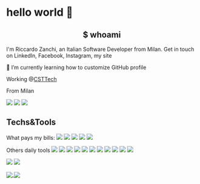 # hello world 👋

<h2 align="center"> $ whoami</h2>

I'm Riccardo Zanchi, an Italian Software Developer from Milan. Get in touch on LinkedIn, Facebook, Instagram, my site

🌱 I’m currently learning how to customize GitHub profile

Working @<a href="https://www.csttech.it/">CSTTech</a>


From Milan


<img src="https://img.shields.io/badge/-linkedin-informational?style=for-thebadge&logo=linkedin" />
<img src="https://img.shields.io/badge/-facebook-informational?style=for-thebadge&logo=facebook&logoColor=white&color=3b5998" />
<img src="https://img.shields.io/badge/-instagram-informational?style=for-thebadge&logo=instagram&logoColor=white&color=C13584" />

## Techs&Tools

What pays my bills: 
![](https://img.shields.io/badge/Code-Java-9cf?style=plastic&logo=Java&logoColor=white)
![](https://img.shields.io/badge/-Bash-success?style=plastic&logo=gnu%20bash&logoColor=white)
![](https://img.shields.io/badge/-git-success?style=plastic&logo=git&logoColor=white)
![](https://img.shields.io/badge/OS-Win10-informational?style=plastic&logo=microsoft)
![](https://img.shields.io/badge/Editor-IntelliJ%20IDEA-blueviolet?style=plastic&logo=IntelliJ%20IDEA)

Others daily tools
![](https://img.shields.io/badge/Editor-VSCode-blueviolet?style=plastic&logo=visual%20studio%20code)
![](https://img.shields.io/badge/Code-JavaScript-9cf?style=plastic&logo=JavaScript&logoColor=white)
![](https://img.shields.io/badge/Code-TypeScript-9cf?style=plastic&logo=TypeScript)
![](https://img.shields.io/badge/Code-Angular-9cf?style=plastic&logo=angular)
![](https://img.shields.io/badge/DB-Oracle-important?style=plastic&logo=oracle)
![](https://img.shields.io/badge/DB-MySQL-important?style=plastic&logo=mysql&logoColor=white)
![](https://img.shields.io/badge/DB-PostgreSQL-important?style=plastic&logo=PostgreSQL)
![](https://img.shields.io/badge/DB-MSSQL-important?style=plastic&logo=microsoft%20sql%20server)
![](https://img.shields.io/badge/-Maven-important?style=plastic&logo=microsoft%20sql%20server)
![](https://img.shields.io/badge/-GitHub-important?style=plastic&logo=microsoft%20sql%20server)
![](https://img.shields.io/badge/-GitLab-important?style=plastic&logo=microsoft%20sql%20server)



<!-- Operating Systems -->

![](https://img.shields.io/badge/OS-10.11%20El%20Capitain-informational?style=plastic&logo=Apple&logoColor=white)
![](https://img.shields.io/badge/OS-Debian-informational?style=plastic&logo=Debian)



<a href="https://github.com/zankyr/zankyr">
  <img align="center" src="https://github-readme-stats.vercel.app/api?username=zankyr&show_icons=true&hide=issues,contribs&theme=synthwave&line_heigt=100" />
</a>

<a href="https://github.com/zankyr/zankyr">
  <img align="center" src="https://github-readme-stats.vercel.app/api/top-langs/?username=zankyr&hide=html,css&theme=synthwave" />
</a>


<!-- Resources -->
<!-- Badges:  https://shields.io/ -->
<!-- Icons: https://simpleicons.org/ -->
<!-- GitHub Stats: https://github.com/anuraghazra/github-readme-stats -->
<!-- Emojis Cheatsheet: https://www.webfx.com/tools/emoji-cheat-sheet/ -->
<!-- Emojis: https://emojipedia.org/emoji/ -->
<!-- HTML Emojis: https://www.fileformat.info/index.htm -->
<!-- Shields: https://shields.io/ -->
<!-- Awesome GitHub Profile README: https://github.com/abhisheknaiidu/awesome-github-profile-readme -->
<!-- Awesome GitHub Profile README: https://github.com/MartinHeinz-->
<!-- Awesome GitHub Profile README: https://zzetao.github.io/awesome-github-profile/ -->

<!--
**zankyr/zankyr** is a ✨ _special_ ✨ repository because its `README.md` (this file) appears on your GitHub profile.

Here are some ideas to get you started:

- 🔭 I’m currently working on ...
- 🌱 I’m currently learning ...
- 💬 Ask me about ...
- 📫 How to reach me: ...
- ⚡ Fun fact: ...
-->

